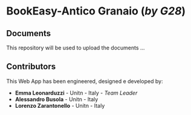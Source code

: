# BookEasy-Antico Granaio (_by G28_)

## Documents
This repository will be used to upload the documents ...

## Contributors
This Web App has been engineered, designed e developed by:
+ <b>Emma Leonarduzzi</b> - Unitn - Italy - _Team Leader_
+ <b>Alessandro Busola</b> - Unitn - Italy
+ <b>Lorenzo Zarantonello</b> - Unitn - Italy